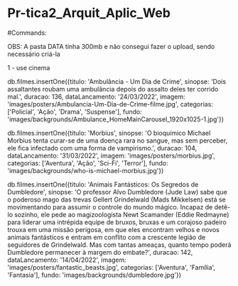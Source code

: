 # Pr-tica2_Arquit_Aplic_Web

#Commands:

OBS: A pasta DATA tinha 300mb e não consegui fazer o upload, sendo necessário criá-la

1 - use cinema

 db.filmes.insertOne({titulo: 'Ambulância - Um Dia de Crime', sinopse: 'Dois assaltantes roubam uma ambulância depois do assalto deles ter corrido mal.', duracao: 136, dataLancamento: '24/03/2022', imagem: 'images/posters/Ambulancia-Um-Dia-de-Crime-filme.jpg', categorias: ['Policial', 'Ação', 'Drama', 'Suspense'], fundo: 'images/backgrounds/Ambulance_HomeMainCarousel_1920x1025-1.jpg'})


 db.filmes.insertOne({titulo: 'Morbius', sinopse: 'O bioquímico Michael Morbius tenta curar-se de uma doença rara no sangue, mas sem perceber, ele fica infectado com uma forma de vampirismo.', duracao: 104, dataLancamento: '31/03/2022', imagem: 'images/posters/morbius.jpg', categorias: ['Aventura', 'Ação', 'Sci-Fi', 'Terror'], fundo: 'images/backgrounds/who-is-michael-morbius.jpg'})

 db.filmes.insertOne({titulo: 'Animais Fantásticos: Os Segredos de Dumbledore', sinopse: 'O professor Alvo Dumbledore (Jude Law) sabe que o poderoso mago das trevas Gellert Grindelwald (Mads Mikkelsen) está se movimentando para assumir o controle do mundo mágico. Incapaz de detê-lo sozinho, ele pede ao magizoologista Newt Scamander (Eddie Redmayne) para liderar uma intrépida equipe de bruxos, bruxas e um corajoso padeiro trouxa em uma missão perigosa, em que eles encontram velhos e novos animais fantásticos e entram em conflito com a crescente legião de seguidores de Grindelwald. Mas com tantas ameaças, quanto tempo poderá Dumbledore permanecer à margem do embate?', duracao: 142, dataLancamento: '14/04/2022', imagem: 'images/posters/fantastic_beasts.jpg', categorias: ['Aventura', 'Família', 'Fantasia'], fundo: 'images/backgrounds/dumbledore.jpg'})
